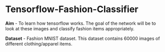 # Tensorflow-Fashion-Classifier
<b>Aim</b> - To learn how tensorflow works. The goal of the network will be to look at these images and classify fashion items
appropriately.

<b>Dataset</b> - Fashion MNIST dataset. This dataset contains 60000 images of different clothing/apparel items.

